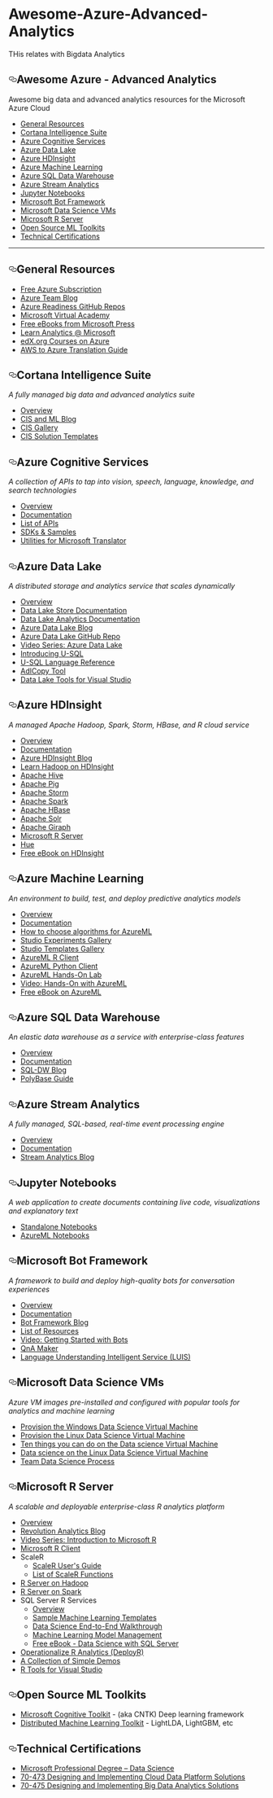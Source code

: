 # Awesome-Azure-Advanced-Analytics
THis relates with Bigdata Analytics
 <div id="readme" class="readme blob instapaper_body">
    <article class="markdown-body entry-content" itemprop="text"><h1><a id="user-content-awesome-azure---advanced-analytics" class="anchor" href="#awesome-azure---advanced-analytics" aria-hidden="true"><svg aria-hidden="true" class="octicon octicon-link" height="16" version="1.1" viewBox="0 0 16 16" width="16"><path d="M4 9h1v1H4c-1.5 0-3-1.69-3-3.5S2.55 3 4 3h4c1.45 0 3 1.69 3 3.5 0 1.41-.91 2.72-2 3.25V8.59c.58-.45 1-1.27 1-2.09C10 5.22 8.98 4 8 4H4c-.98 0-2 1.22-2 2.5S3 9 4 9zm9-3h-1v1h1c1 0 2 1.22 2 2.5S13.98 12 13 12H9c-.98 0-2-1.22-2-2.5 0-.83.42-1.64 1-2.09V6.25c-1.09.53-2 1.84-2 3.25C6 11.31 7.55 13 9 13h4c1.45 0 3-1.69 3-3.5S14.5 6 13 6z"></path></svg></a>Awesome Azure - Advanced Analytics</h1>

<p>Awesome big data and advanced analytics resources for the Microsoft Azure Cloud</p>

<ul>
<li><a href="#general-resources">General Resources</a></li>
<li><a href="#cortana-intelligence-suite">Cortana Intelligence Suite</a></li>
<li><a href="#azure-cognitive-services">Azure Cognitive Services</a></li>
<li><a href="#azure-data-lake">Azure Data Lake</a></li>
<li><a href="#azure-hdinsight">Azure HDInsight</a></li>
<li><a href="#azure-machine-learning">Azure Machine Learning</a></li>
<li><a href="#azure-sql-data-warehouse">Azure SQL Data Warehouse</a></li>
<li><a href="#azure-stream-analytics">Azure Stream Analytics</a></li>
<li><a href="#jupyter-notebooks">Jupyter Notebooks</a></li>
<li><a href="#microsoft-bot-framework">Microsoft Bot Framework</a></li>
<li><a href="#microsoft-data-science-vms">Microsoft Data Science VMs</a></li>
<li><a href="#microsoft-r-server">Microsoft R Server</a></li>
<li><a href="#open-source-ml-toolkits">Open Source ML Toolkits</a></li>
<li><a href="#technical-certifications">Technical Certifications</a></li>
</ul>

<hr>

<h2><a id="user-content-general-resources" class="anchor" href="#general-resources" aria-hidden="true"><svg aria-hidden="true" class="octicon octicon-link" height="16" version="1.1" viewBox="0 0 16 16" width="16"><path d="M4 9h1v1H4c-1.5 0-3-1.69-3-3.5S2.55 3 4 3h4c1.45 0 3 1.69 3 3.5 0 1.41-.91 2.72-2 3.25V8.59c.58-.45 1-1.27 1-2.09C10 5.22 8.98 4 8 4H4c-.98 0-2 1.22-2 2.5S3 9 4 9zm9-3h-1v1h1c1 0 2 1.22 2 2.5S13.98 12 13 12H9c-.98 0-2-1.22-2-2.5 0-.83.42-1.64 1-2.09V6.25c-1.09.53-2 1.84-2 3.25C6 11.31 7.55 13 9 13h4c1.45 0 3-1.69 3-3.5S14.5 6 13 6z"></path></svg></a>General Resources</h2>

<ul>
<li><a href="https://azure.microsoft.com/en-us/free/">Free Azure Subscription</a></li>
<li><a href="https://azure.microsoft.com/en-us/blog/">Azure Team Blog</a></li>
<li><a href="https://github.com/Azure-Readiness">Azure Readiness GitHub Repos</a></li>
<li><a href="https://mva.microsoft.com/">Microsoft Virtual Academy</a></li>
<li><a href="https://mva.microsoft.com/ebooks">Free eBooks from Microsoft Press</a></li>
<li><a href="http://learnanalytics.microsoft.com/">Learn Analytics @ Microsoft</a></li>
<li><a href="https://www.edx.org/course?search_query=azure">edX.org Courses on Azure</a></li>
<li><a href="https://azure.microsoft.com/en-us/campaigns/azure-vs-aws/mapping/">AWS to Azure Translation Guide</a></li>
</ul>

<h2><a id="user-content-cortana-intelligence-suite" class="anchor" href="#cortana-intelligence-suite" aria-hidden="true"><svg aria-hidden="true" class="octicon octicon-link" height="16" version="1.1" viewBox="0 0 16 16" width="16"><path d="M4 9h1v1H4c-1.5 0-3-1.69-3-3.5S2.55 3 4 3h4c1.45 0 3 1.69 3 3.5 0 1.41-.91 2.72-2 3.25V8.59c.58-.45 1-1.27 1-2.09C10 5.22 8.98 4 8 4H4c-.98 0-2 1.22-2 2.5S3 9 4 9zm9-3h-1v1h1c1 0 2 1.22 2 2.5S13.98 12 13 12H9c-.98 0-2-1.22-2-2.5 0-.83.42-1.64 1-2.09V6.25c-1.09.53-2 1.84-2 3.25C6 11.31 7.55 13 9 13h4c1.45 0 3-1.69 3-3.5S14.5 6 13 6z"></path></svg></a>Cortana Intelligence Suite</h2>

<p><em>A fully managed big data and advanced analytics suite</em></p>

<ul>
<li><a href="https://www.microsoft.com/en-us/cloud-platform/what-is-cortana-intelligence-suite">Overview</a></li>
<li><a href="https://blogs.technet.microsoft.com/machinelearning/">CIS and ML Blog</a></li>
<li><a href="https://gallery.cortanaintelligence.com/">CIS Gallery</a></li>
<li><a href="https://gallery.cortanaintelligence.com/solutions">CIS Solution Templates</a></li>
</ul>

<h2><a id="user-content-azure-cognitive-services" class="anchor" href="#azure-cognitive-services" aria-hidden="true"><svg aria-hidden="true" class="octicon octicon-link" height="16" version="1.1" viewBox="0 0 16 16" width="16"><path d="M4 9h1v1H4c-1.5 0-3-1.69-3-3.5S2.55 3 4 3h4c1.45 0 3 1.69 3 3.5 0 1.41-.91 2.72-2 3.25V8.59c.58-.45 1-1.27 1-2.09C10 5.22 8.98 4 8 4H4c-.98 0-2 1.22-2 2.5S3 9 4 9zm9-3h-1v1h1c1 0 2 1.22 2 2.5S13.98 12 13 12H9c-.98 0-2-1.22-2-2.5 0-.83.42-1.64 1-2.09V6.25c-1.09.53-2 1.84-2 3.25C6 11.31 7.55 13 9 13h4c1.45 0 3-1.69 3-3.5S14.5 6 13 6z"></path></svg></a>Azure Cognitive Services</h2>

<p><em>A collection of APIs to tap into vision, speech, language, knowledge, and search technologies</em></p>

<ul>
<li><a href="https://azure.microsoft.com/en-us/services/cognitive-services/">Overview</a></li>
<li><a href="https://azure.microsoft.com/en-us/documentation/services/cognitive-services/">Documentation</a></li>
<li><a href="https://www.microsoft.com/cognitive-services/en-us/apis">List of APIs</a></li>
<li><a href="https://www.microsoft.com/cognitive-services/en-us/sdk-sample">SDKs &amp; Samples</a></li>
<li><a href="https://github.com/MicrosoftTranslator">Utilities for Microsoft Translator</a></li>
</ul>

<h2><a id="user-content-azure-data-lake" class="anchor" href="#azure-data-lake" aria-hidden="true"><svg aria-hidden="true" class="octicon octicon-link" height="16" version="1.1" viewBox="0 0 16 16" width="16"><path d="M4 9h1v1H4c-1.5 0-3-1.69-3-3.5S2.55 3 4 3h4c1.45 0 3 1.69 3 3.5 0 1.41-.91 2.72-2 3.25V8.59c.58-.45 1-1.27 1-2.09C10 5.22 8.98 4 8 4H4c-.98 0-2 1.22-2 2.5S3 9 4 9zm9-3h-1v1h1c1 0 2 1.22 2 2.5S13.98 12 13 12H9c-.98 0-2-1.22-2-2.5 0-.83.42-1.64 1-2.09V6.25c-1.09.53-2 1.84-2 3.25C6 11.31 7.55 13 9 13h4c1.45 0 3-1.69 3-3.5S14.5 6 13 6z"></path></svg></a>Azure Data Lake</h2>

<p><em>A distributed storage and analytics service that scales dynamically</em></p>

<ul>
<li><a href="https://azure.microsoft.com/en-us/solutions/data-lake/">Overview</a></li>
<li><a href="https://azure.microsoft.com/en-us/documentation/services/data-lake-store/">Data Lake Store Documentation</a></li>
<li><a href="https://azure.microsoft.com/en-us/documentation/services/data-lake-analytics/">Data Lake Analytics Documentation</a></li>
<li><a href="https://blogs.msdn.microsoft.com/azuredatalake/">Azure Data Lake Blog</a></li>
<li><a href="https://github.com/Azure/AzureDataLake">Azure Data Lake GitHub Repo</a></li>
<li><a href="https://channel9.msdn.com/Series/AzureDataLake">Video Series: Azure Data Lake</a></li>
<li><a href="http://usql.io/">Introducing U-SQL</a></li>
<li><a href="https://msdn.microsoft.com/en-US/library/azure/mt591959(Azure.100).aspx">U-SQL Language Reference</a></li>
<li><a href="https://azure.microsoft.com/en-us/documentation/articles/data-lake-store-copy-data-azure-storage-blob/">AdlCopy Tool</a></li>
<li><a href="https://www.microsoft.com/en-us/download/details.aspx?id=49504">Data Lake Tools for Visual Studio</a></li>
</ul>

<h2><a id="user-content-azure-hdinsight" class="anchor" href="#azure-hdinsight" aria-hidden="true"><svg aria-hidden="true" class="octicon octicon-link" height="16" version="1.1" viewBox="0 0 16 16" width="16"><path d="M4 9h1v1H4c-1.5 0-3-1.69-3-3.5S2.55 3 4 3h4c1.45 0 3 1.69 3 3.5 0 1.41-.91 2.72-2 3.25V8.59c.58-.45 1-1.27 1-2.09C10 5.22 8.98 4 8 4H4c-.98 0-2 1.22-2 2.5S3 9 4 9zm9-3h-1v1h1c1 0 2 1.22 2 2.5S13.98 12 13 12H9c-.98 0-2-1.22-2-2.5 0-.83.42-1.64 1-2.09V6.25c-1.09.53-2 1.84-2 3.25C6 11.31 7.55 13 9 13h4c1.45 0 3-1.69 3-3.5S14.5 6 13 6z"></path></svg></a>Azure HDInsight</h2>

<p><em>A managed Apache Hadoop, Spark, Storm, HBase, and R cloud service</em></p>

<ul>
<li><a href="https://azure.microsoft.com/en-in/services/hdinsight/">Overview</a></li>
<li><a href="https://azure.microsoft.com/en-us/documentation/services/hdinsight/">Documentation</a></li>
<li><a href="https://blogs.msdn.microsoft.com/azuredatalake/">Azure HDInsight Blog</a></li>
<li><a href="https://azure.microsoft.com/en-us/documentation/learning-paths/hdinsight-self-guided-hadoop-training/">Learn Hadoop on HDInsight</a></li>
<li><a href="https://azure.microsoft.com/en-us/documentation/articles/hdinsight-use-hive/">Apache Hive</a></li>
<li><a href="https://azure.microsoft.com/en-us/documentation/articles/hdinsight-use-pig/">Apache Pig</a></li>
<li><a href="https://azure.microsoft.com/en-us/documentation/articles/hdinsight-storm-overview/">Apache Storm</a></li>
<li><a href="https://azure.microsoft.com/en-us/documentation/articles/hdinsight-apache-spark-overview/">Apache Spark</a></li>
<li><a href="https://azure.microsoft.com/en-us/documentation/articles/hdinsight-hbase-overview/">Apache HBase</a></li>
<li><a href="https://azure.microsoft.com/en-us/documentation/articles/hdinsight-hadoop-solr-install-linux/">Apache Solr</a></li>
<li><a href="https://azure.microsoft.com/en-us/documentation/articles/hdinsight-hadoop-giraph-install-linux/">Apache Giraph</a></li>
<li><a href="https://azure.microsoft.com/en-us/documentation/articles/hdinsight-hadoop-r-server-overview/">Microsoft R Server</a></li>
<li><a href="https://azure.microsoft.com/en-us/documentation/articles/hdinsight-hadoop-hue-linux/">Hue</a></li>
<li><a href="https://blogs.msdn.microsoft.com/microsoft_press/2014/05/27/free-ebook-introducing-microsoft-azure-hdinsight/">Free eBook on HDInsight</a></li>
</ul>

<h2><a id="user-content-azure-machine-learning" class="anchor" href="#azure-machine-learning" aria-hidden="true"><svg aria-hidden="true" class="octicon octicon-link" height="16" version="1.1" viewBox="0 0 16 16" width="16"><path d="M4 9h1v1H4c-1.5 0-3-1.69-3-3.5S2.55 3 4 3h4c1.45 0 3 1.69 3 3.5 0 1.41-.91 2.72-2 3.25V8.59c.58-.45 1-1.27 1-2.09C10 5.22 8.98 4 8 4H4c-.98 0-2 1.22-2 2.5S3 9 4 9zm9-3h-1v1h1c1 0 2 1.22 2 2.5S13.98 12 13 12H9c-.98 0-2-1.22-2-2.5 0-.83.42-1.64 1-2.09V6.25c-1.09.53-2 1.84-2 3.25C6 11.31 7.55 13 9 13h4c1.45 0 3-1.69 3-3.5S14.5 6 13 6z"></path></svg></a>Azure Machine Learning</h2>

<p><em>An environment to build, test, and deploy predictive analytics models</em></p>

<ul>
<li><a href="https://studio.azureml.net/">Overview</a></li>
<li><a href="https://azure.microsoft.com/en-us/documentation/services/machine-learning/">Documentation</a></li>
<li><a href="https://azure.microsoft.com/en-us/documentation/articles/machine-learning-algorithm-choice/">How to choose algorithms for AzureML</a></li>
<li><a href="https://gallery.cortanaintelligence.com/experiments">Studio Experiments Gallery</a></li>
<li><a href="https://gallery.cortanaintelligence.com/Collection/Machine-Learning-Templates-with-Azure-ML-Studio-1">Studio Templates Gallery</a></li>
<li><a href="https://github.com/RevolutionAnalytics/AzureML">AzureML R Client</a></li>
<li><a href="https://github.com/Azure/Azure-MachineLearning-ClientLibrary-Python">AzureML Python Client</a></li>
<li><a href="https://github.com/Azure-Readiness/hol-azure-machine-learning">AzureML Hands-On Lab</a></li>
<li><a href="https://mva.microsoft.com/en-US/training-courses/handson-with-azure-machine-learning-16638?l=2oXJxvJrC_506218965">Video: Hands-On with AzureML</a></li>
<li><a href="https://blogs.msdn.microsoft.com/microsoft_press/2015/04/15/free-ebook-microsoft-azure-essentials-azure-machine-learning/">Free eBook on AzureML</a></li>
</ul>

<h2><a id="user-content-azure-sql-data-warehouse" class="anchor" href="#azure-sql-data-warehouse" aria-hidden="true"><svg aria-hidden="true" class="octicon octicon-link" height="16" version="1.1" viewBox="0 0 16 16" width="16"><path d="M4 9h1v1H4c-1.5 0-3-1.69-3-3.5S2.55 3 4 3h4c1.45 0 3 1.69 3 3.5 0 1.41-.91 2.72-2 3.25V8.59c.58-.45 1-1.27 1-2.09C10 5.22 8.98 4 8 4H4c-.98 0-2 1.22-2 2.5S3 9 4 9zm9-3h-1v1h1c1 0 2 1.22 2 2.5S13.98 12 13 12H9c-.98 0-2-1.22-2-2.5 0-.83.42-1.64 1-2.09V6.25c-1.09.53-2 1.84-2 3.25C6 11.31 7.55 13 9 13h4c1.45 0 3-1.69 3-3.5S14.5 6 13 6z"></path></svg></a>Azure SQL Data Warehouse</h2>

<p><em>An elastic data warehouse as a service with enterprise-class features</em></p>

<ul>
<li><a href="https://azure.microsoft.com/en-us/services/sql-data-warehouse/">Overview</a></li>
<li><a href="https://azure.microsoft.com/en-us/documentation/services/sql-data-warehouse/">Documentation</a></li>
<li><a href="https://azure.microsoft.com/en-us/blog/tag/azure-sql-data-warehouse/">SQL-DW Blog</a></li>
<li><a href="https://azure.microsoft.com/en-us/documentation/articles/sql-data-warehouse-load-polybase-guide/">PolyBase Guide</a></li>
</ul>

<h2><a id="user-content-azure-stream-analytics" class="anchor" href="#azure-stream-analytics" aria-hidden="true"><svg aria-hidden="true" class="octicon octicon-link" height="16" version="1.1" viewBox="0 0 16 16" width="16"><path d="M4 9h1v1H4c-1.5 0-3-1.69-3-3.5S2.55 3 4 3h4c1.45 0 3 1.69 3 3.5 0 1.41-.91 2.72-2 3.25V8.59c.58-.45 1-1.27 1-2.09C10 5.22 8.98 4 8 4H4c-.98 0-2 1.22-2 2.5S3 9 4 9zm9-3h-1v1h1c1 0 2 1.22 2 2.5S13.98 12 13 12H9c-.98 0-2-1.22-2-2.5 0-.83.42-1.64 1-2.09V6.25c-1.09.53-2 1.84-2 3.25C6 11.31 7.55 13 9 13h4c1.45 0 3-1.69 3-3.5S14.5 6 13 6z"></path></svg></a>Azure Stream Analytics</h2>

<p><em>A fully managed, SQL-based, real-time event processing engine</em></p>

<ul>
<li><a href="https://azure.microsoft.com/en-us/services/stream-analytics/">Overview</a></li>
<li><a href="https://azure.microsoft.com/en-us/documentation/services/stream-analytics/">Documentation</a></li>
<li><a href="https://blogs.msdn.microsoft.com/streamanalytics/">Stream Analytics Blog</a></li>
</ul>

<h2><a id="user-content-jupyter-notebooks" class="anchor" href="#jupyter-notebooks" aria-hidden="true"><svg aria-hidden="true" class="octicon octicon-link" height="16" version="1.1" viewBox="0 0 16 16" width="16"><path d="M4 9h1v1H4c-1.5 0-3-1.69-3-3.5S2.55 3 4 3h4c1.45 0 3 1.69 3 3.5 0 1.41-.91 2.72-2 3.25V8.59c.58-.45 1-1.27 1-2.09C10 5.22 8.98 4 8 4H4c-.98 0-2 1.22-2 2.5S3 9 4 9zm9-3h-1v1h1c1 0 2 1.22 2 2.5S13.98 12 13 12H9c-.98 0-2-1.22-2-2.5 0-.83.42-1.64 1-2.09V6.25c-1.09.53-2 1.84-2 3.25C6 11.31 7.55 13 9 13h4c1.45 0 3-1.69 3-3.5S14.5 6 13 6z"></path></svg></a>Jupyter Notebooks</h2>

<p><em>A web application to create documents containing live code, visualizations and explanatory text</em></p>

<ul>
<li><a href="https://notebooks.azure.com/">Standalone Notebooks</a></li>
<li><a href="https://gallery.cortanaintelligence.com/notebooks">AzureML Notebooks</a></li>
</ul>

<h2><a id="user-content-microsoft-bot-framework" class="anchor" href="#microsoft-bot-framework" aria-hidden="true"><svg aria-hidden="true" class="octicon octicon-link" height="16" version="1.1" viewBox="0 0 16 16" width="16"><path d="M4 9h1v1H4c-1.5 0-3-1.69-3-3.5S2.55 3 4 3h4c1.45 0 3 1.69 3 3.5 0 1.41-.91 2.72-2 3.25V8.59c.58-.45 1-1.27 1-2.09C10 5.22 8.98 4 8 4H4c-.98 0-2 1.22-2 2.5S3 9 4 9zm9-3h-1v1h1c1 0 2 1.22 2 2.5S13.98 12 13 12H9c-.98 0-2-1.22-2-2.5 0-.83.42-1.64 1-2.09V6.25c-1.09.53-2 1.84-2 3.25C6 11.31 7.55 13 9 13h4c1.45 0 3-1.69 3-3.5S14.5 6 13 6z"></path></svg></a>Microsoft Bot Framework</h2>

<p><em>A framework to build and deploy high-quality bots for conversation experiences</em></p>

<ul>
<li><a href="https://dev.botframework.com/">Overview</a></li>
<li><a href="https://docs.botframework.com/en-us/">Documentation</a></li>
<li><a href="https://blog.botframework.com/">Bot Framework Blog</a></li>
<li><a href="https://blogs.msdn.microsoft.com/smich/2016/09/30/microsoft-bot-framework-resources/">List of Resources</a></li>
<li><a href="https://mva.microsoft.com/en-us/training-courses/getting-started-with-bots-16759?l=2zTAb2HyC_3504668937">Video: Getting Started with Bots</a></li>
<li><a href="https://qnamaker.botframework.com/">QnA Maker</a></li>
<li><a href="https://www.luis.ai/">Language Understanding Intelligent Service (LUIS)</a></li>
</ul>

<h2><a id="user-content-microsoft-data-science-vms" class="anchor" href="#microsoft-data-science-vms" aria-hidden="true"><svg aria-hidden="true" class="octicon octicon-link" height="16" version="1.1" viewBox="0 0 16 16" width="16"><path d="M4 9h1v1H4c-1.5 0-3-1.69-3-3.5S2.55 3 4 3h4c1.45 0 3 1.69 3 3.5 0 1.41-.91 2.72-2 3.25V8.59c.58-.45 1-1.27 1-2.09C10 5.22 8.98 4 8 4H4c-.98 0-2 1.22-2 2.5S3 9 4 9zm9-3h-1v1h1c1 0 2 1.22 2 2.5S13.98 12 13 12H9c-.98 0-2-1.22-2-2.5 0-.83.42-1.64 1-2.09V6.25c-1.09.53-2 1.84-2 3.25C6 11.31 7.55 13 9 13h4c1.45 0 3-1.69 3-3.5S14.5 6 13 6z"></path></svg></a>Microsoft Data Science VMs</h2>

<p><em>Azure VM images pre-installed and configured with popular tools for analytics and machine learning</em></p>

<ul>
<li><a href="https://azure.microsoft.com/en-us/documentation/articles/machine-learning-data-science-provision-vm/">Provision the Windows Data Science Virtual Machine</a></li>
<li><a href="https://azure.microsoft.com/en-us/documentation/articles/machine-learning-data-science-linux-dsvm-intro/">Provision the Linux Data Science Virtual Machine</a></li>
<li><a href="https://azure.microsoft.com/en-us/documentation/articles/machine-learning-data-science-vm-do-ten-things/">Ten things you can do on the Data science Virtual Machine</a></li>
<li><a href="https://azure.microsoft.com/en-us/documentation/articles/machine-learning-data-science-linux-dsvm-walkthrough/">Data science on the Linux Data Science Virtual Machine</a></li>
<li><a href="https://azure.microsoft.com/en-us/documentation/learning-paths/data-science-process/">Team Data Science Process</a></li>
</ul>

<h2><a id="user-content-microsoft-r-server" class="anchor" href="#microsoft-r-server" aria-hidden="true"><svg aria-hidden="true" class="octicon octicon-link" height="16" version="1.1" viewBox="0 0 16 16" width="16"><path d="M4 9h1v1H4c-1.5 0-3-1.69-3-3.5S2.55 3 4 3h4c1.45 0 3 1.69 3 3.5 0 1.41-.91 2.72-2 3.25V8.59c.58-.45 1-1.27 1-2.09C10 5.22 8.98 4 8 4H4c-.98 0-2 1.22-2 2.5S3 9 4 9zm9-3h-1v1h1c1 0 2 1.22 2 2.5S13.98 12 13 12H9c-.98 0-2-1.22-2-2.5 0-.83.42-1.64 1-2.09V6.25c-1.09.53-2 1.84-2 3.25C6 11.31 7.55 13 9 13h4c1.45 0 3-1.69 3-3.5S14.5 6 13 6z"></path></svg></a>Microsoft R Server</h2>

<p><em>A scalable and deployable enterprise-class R analytics platform</em></p>

<ul>
<li><a href="https://msdn.microsoft.com/en-us/microsoft-r/index">Overview</a></li>
<li><a href="http://blog.revolutionanalytics.com/">Revolution Analytics Blog</a></li>
<li><a href="https://channel9.msdn.com/Series/Microsoft-R-Server-Series">Video Series: Introduction to Microsoft R</a></li>
<li><a href="https://msdn.microsoft.com/en-us/microsoft-r/r-client-get-started">Microsoft R Client</a></li>
<li>ScaleR

<ul>
<li><a href="https://msdn.microsoft.com/en-us/microsoft-r/scaler-user-guide-introduction">ScaleR User's Guide</a></li>
<li><a href="https://msdn.microsoft.com/en-us/microsoft-r/scaler/scaler">List of ScaleR Functions</a></li>
</ul></li>
<li><a href="https://msdn.microsoft.com/en-us/microsoft-r/scaler-hadoop-getting-started">R Server on Hadoop</a></li>
<li><a href="https://msdn.microsoft.com/en-us/microsoft-r/scaler-spark-getting-started">R Server on Spark</a></li>
<li>SQL Server R Services

<ul>
<li><a href="https://msdn.microsoft.com/en-us/library/mt604845.aspx">Overview</a></li>
<li><a href="https://github.com/Microsoft/SQL-Server-R-Services-Samples">Sample Machine Learning Templates</a></li>
<li><a href="https://msdn.microsoft.com/en-US/library/mt612857.aspx">Data Science End-to-End Walkthrough</a></li>
<li><a href="https://blogs.technet.microsoft.com/dataplatforminsider/2016/10/17/sql-server-as-a-machine-learning-model-management-system/">Machine Learning Model Management</a></li>
<li><a href="https://blogs.technet.microsoft.com/machinelearning/2016/10/19/data-science-with-microsoft-sql-server-2016-free-ebook/">Free eBook - Data Science with SQL Server</a></li>
</ul></li>
<li><a href="https://msdn.microsoft.com/en-us/microsoft-r/deployr-about">Operationalize R Analytics (DeployR)</a></li>
<li><a href="https://github.com/bensadeghi/R-demos/tree/master/MS-R">A Collection of Simple Demos</a></li>
<li><a href="https://www.visualstudio.com/vs/rtvs/">R Tools for Visual Studio</a></li>
</ul>

<h2><a id="user-content-open-source-ml-toolkits" class="anchor" href="#open-source-ml-toolkits" aria-hidden="true"><svg aria-hidden="true" class="octicon octicon-link" height="16" version="1.1" viewBox="0 0 16 16" width="16"><path d="M4 9h1v1H4c-1.5 0-3-1.69-3-3.5S2.55 3 4 3h4c1.45 0 3 1.69 3 3.5 0 1.41-.91 2.72-2 3.25V8.59c.58-.45 1-1.27 1-2.09C10 5.22 8.98 4 8 4H4c-.98 0-2 1.22-2 2.5S3 9 4 9zm9-3h-1v1h1c1 0 2 1.22 2 2.5S13.98 12 13 12H9c-.98 0-2-1.22-2-2.5 0-.83.42-1.64 1-2.09V6.25c-1.09.53-2 1.84-2 3.25C6 11.31 7.55 13 9 13h4c1.45 0 3-1.69 3-3.5S14.5 6 13 6z"></path></svg></a>Open Source ML Toolkits</h2>

<ul>
<li><a href="https://www.microsoft.com/en-us/research/product/cognitive-toolkit/">Microsoft Cognitive Toolkit</a> - (aka CNTK) Deep learning framework</li>
<li><a href="http://www.dmtk.io/">Distributed Machine Learning Toolkit</a> - LightLDA, LightGBM, etc</li>
</ul>

<h2><a id="user-content-technical-certifications" class="anchor" href="#technical-certifications" aria-hidden="true"><svg aria-hidden="true" class="octicon octicon-link" height="16" version="1.1" viewBox="0 0 16 16" width="16"><path d="M4 9h1v1H4c-1.5 0-3-1.69-3-3.5S2.55 3 4 3h4c1.45 0 3 1.69 3 3.5 0 1.41-.91 2.72-2 3.25V8.59c.58-.45 1-1.27 1-2.09C10 5.22 8.98 4 8 4H4c-.98 0-2 1.22-2 2.5S3 9 4 9zm9-3h-1v1h1c1 0 2 1.22 2 2.5S13.98 12 13 12H9c-.98 0-2-1.22-2-2.5 0-.83.42-1.64 1-2.09V6.25c-1.09.53-2 1.84-2 3.25C6 11.31 7.55 13 9 13h4c1.45 0 3-1.69 3-3.5S14.5 6 13 6z"></path></svg></a>Technical Certifications</h2>

<ul>
<li><a href="https://academy.microsoft.com/en-us/professional-program/data-science/">Microsoft Professional Degree – Data Science</a></li>
<li><a href="https://www.microsoft.com/en-us/learning/exam-70-473.aspx">70-473 Designing and Implementing Cloud Data Platform Solutions</a></li>
<li><a href="https://www.microsoft.com/en-us/learning/exam-70-475.aspx">70-475 Designing and Implementing Big Data Analytics Solutions</a></li>
</ul>
</article>
  </div>

</div>
